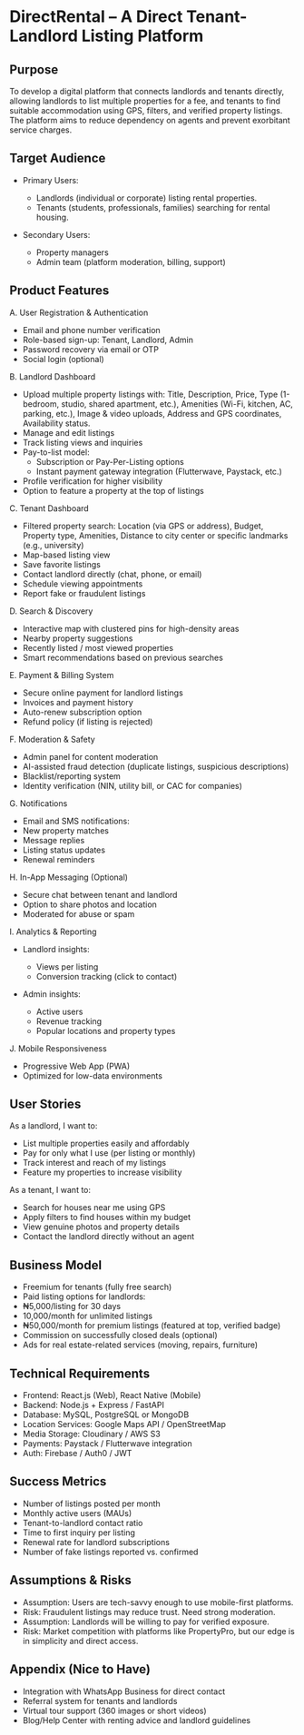 # DirectRental – A Direct Tenant-Landlord Listing Platform

## Purpose
To develop a digital platform that connects landlords and tenants directly, allowing landlords to list multiple properties for a fee, and tenants to find suitable accommodation using GPS, filters, and verified property listings. The platform aims to reduce dependency on agents and prevent exorbitant service charges.

## Target Audience
* Primary Users:
	* Landlords (individual or corporate) listing rental properties.
	* Tenants (students, professionals, families) searching for rental housing.


* Secondary Users:
	* Property managers
	* Admin team (platform moderation, billing, support)



## Product Features
A. User Registration & Authentication
* Email and phone number verification
* Role-based sign-up: Tenant, Landlord, Admin
* Password recovery via email or OTP
* Social login (optional)

B. Landlord Dashboard
* Upload multiple property listings with: Title, Description, Price, Type (1-bedroom, studio, shared apartment, etc.), Amenities (Wi-Fi, kitchen, AC, parking, etc.), Image & video uploads, Address and GPS coordinates, Availability status.  
* Manage and edit listings
* Track listing views and inquiries
* Pay-to-list model:
	* Subscription or Pay-Per-Listing options
	* Instant payment gateway integration (Flutterwave, Paystack, etc.)
* Profile verification for higher visibility
* Option to feature a property at the top of listings

C. Tenant Dashboard
* Filtered property search: Location (via GPS or address), Budget, Property type, Amenities, Distance to city center or specific landmarks (e.g., university)
* Map-based listing view
* Save favorite listings
* Contact landlord directly (chat, phone, or email)
* Schedule viewing appointments
* Report fake or fraudulent listings

D. Search & Discovery
* Interactive map with clustered pins for high-density areas
* Nearby property suggestions
* Recently listed / most viewed properties
* Smart recommendations based on previous searches

E. Payment & Billing System
* Secure online payment for landlord listings
* Invoices and payment history
* Auto-renew subscription option
* Refund policy (if listing is rejected)

F. Moderation & Safety
* Admin panel for content moderation
* AI-assisted fraud detection (duplicate listings, suspicious descriptions)
* Blacklist/reporting system
* Identity verification (NIN, utility bill, or CAC for companies)

G. Notifications
* Email and SMS notifications:
* New property matches
* Message replies
* Listing status updates
* Renewal reminders

H. In-App Messaging (Optional)
* Secure chat between tenant and landlord
* Option to share photos and location
* Moderated for abuse or spam

I. Analytics & Reporting
* Landlord insights:
	* Views per listing
	* Conversion tracking (click to contact)

* Admin insights:
	* Active users
	* Revenue tracking
	* Popular locations and property types

J. Mobile Responsiveness
* Progressive Web App (PWA)
* Optimized for low-data environments

## User Stories
As a landlord, I want to:
* List multiple properties easily and affordably
* Pay for only what I use (per listing or monthly)
* Track interest and reach of my listings
* Feature my properties to increase visibility  

As a tenant, I want to:
* Search for houses near me using GPS
* Apply filters to find houses within my budget
* View genuine photos and property details
* Contact the landlord directly without an agent

## Business Model
* Freemium for tenants (fully free search)
* Paid listing options for landlords:
* ₦5,000/listing for 30 days
* 10,000/month for unlimited listings
* ₦50,000/month for premium listings (featured at top, verified badge)
* Commission on successfully closed deals (optional)
* Ads for real estate-related services (moving, repairs, furniture)

## Technical Requirements
* Frontend: React.js (Web), React Native (Mobile)
* Backend: Node.js + Express / FastAPI
* Database: MySQL, PostgreSQL or MongoDB
* Location Services: Google Maps API / OpenStreetMap
* Media Storage: Cloudinary / AWS S3
* Payments: Paystack / Flutterwave integration
* Auth: Firebase / Auth0 / JWT

## Success Metrics
* Number of listings posted per month
* Monthly active users (MAUs)
* Tenant-to-landlord contact ratio
* Time to first inquiry per listing
* Renewal rate for landlord subscriptions
* Number of fake listings reported vs. confirmed

## Assumptions & Risks
* Assumption: Users are tech-savvy enough to use mobile-first platforms.
* Risk: Fraudulent listings may reduce trust. Need strong moderation.
* Assumption: Landlords will be willing to pay for verified exposure.
* Risk: Market competition with platforms like PropertyPro, but our edge is in simplicity and direct access.

## Appendix (Nice to Have)
* Integration with WhatsApp Business for direct contact
* Referral system for tenants and landlords
* Virtual tour support (360 images or short videos)
* Blog/Help Center with renting advice and landlord guidelines